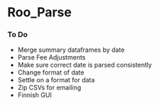 # Roo_Parse

### To Do
* Merge summary dataframes by date
* Parse Fee Adjustments
* Make sure correct date is parsed consistently 
* Change format of date
* Settle on a format for data
* Zip CSVs for emailing
* Finnish GUI